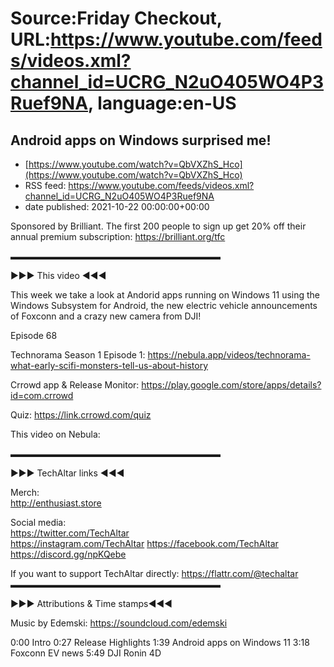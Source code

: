 # Source:Friday Checkout, URL:https://www.youtube.com/feeds/videos.xml?channel_id=UCRG_N2uO405WO4P3Ruef9NA, language:en-US

## Android apps on Windows surprised me!
 - [https://www.youtube.com/watch?v=QbVXZhS_Hco](https://www.youtube.com/watch?v=QbVXZhS_Hco)
 - RSS feed: https://www.youtube.com/feeds/videos.xml?channel_id=UCRG_N2uO405WO4P3Ruef9NA
 - date published: 2021-10-22 00:00:00+00:00

Sponsored by Brilliant. The first 200 people to sign up get 20% off their annual premium subscription: https://brilliant.org/tfc 

▬▬▬▬▬▬▬▬▬▬▬▬▬▬▬▬▬▬▬▬▬▬▬▬  

►►► This video ◄◄◄  

This week we take a look at Andorid apps running on Windows 11 using the Windows Subsystem for Android, the new electric vehicle announcements of Foxconn and a crazy new camera from DJI!

Episode 68

Technorama Season 1 Episode 1:  https://nebula.app/videos/technorama-what-early-scifi-monsters-tell-us-about-history

Crrowd app & Release Monitor: https://play.google.com/store/apps/details?id=com.crrowd 

Quiz: https://link.crrowd.com/quiz

This video on Nebula: 

 ▬▬▬▬▬▬▬▬▬▬▬▬▬▬▬▬▬▬▬▬▬▬▬▬  

►►► TechAltar links ◄◄◄  

Merch:  
http://enthusiast.store   

Social media:  
https://twitter.com/TechAltar  
https://instagram.com/TechAltar 
https://facebook.com/TechAltar  
https://discord.gg/npKQebe  

If you want to support TechAltar directly:  https://flattr.com/@techaltar   
▬▬▬▬▬▬▬▬▬▬▬▬▬▬▬▬▬▬▬▬▬▬▬▬

►►► Attributions & Time stamps◄◄◄

Music by Edemski: https://soundcloud.com/edemski 

0:00 Intro
0:27 Release Highlights
1:39 Android apps on Windows 11
3:18 Foxconn EV news
5:49 DJI Ronin 4D

